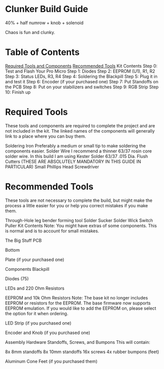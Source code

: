 # Clunker Build Guide
40% + half numrow + knob + solenoid

Chaos is fun and clunky.

# Table of Contents
[Required Tools and Components](#required)
[Recommended Tools](#recommended)
Kit Contents
Step 0: Test and Flash Your Pro Micro
Step 1: Diodes
Step 2: EEPROM (U1), R1, R2​
Step 3: Status LEDs, R3, R4​
Step 4: Soldering the Blackpill​
Step 5: Plug it in and test it​
Step 6: Encoder (if your purchased one)​
Step 7: Put Standoffs on the PCB​
Step 8: Put on your stabilizers and switches
Step 9: RGB Strip
Step 10: Finish up


<a id="required">
 
# Required Tools

These tools and components are required to complete the project and are not included in the kit. The linked names of the components will generally link to a place where you can buy them.

Soldering Iron
Preferably a medium or small tip to make soldering the components easier.
Solder Wire
 I recommend a thinner 63/37 rosin core solder wire. In this build I am using Kester Solder 63/37 .015 Dia. 
 Flush Cutters (THESE ARE ABSOLUTELY MANDATORY IN THIS GUIDE IN PARTICULAR)
Small Phillips Head Screwdriver
 
 
<a id="recommended">
 
# Recommended Tools
These tools are not necessary to complete the build, but might make the process a little easier for you or help you correct mistakes if you make them.

Through-Hole leg bender forming tool
Solder Sucker
Solder Wick
Switch Puller
Kit Contents
Note: You might have extras of some components. This is normal and is to account for small mistakes.

The Big Stuff
PCB

Bottom

Plate
(if your purchased one)

Components
Blackpill

Diodes (75)

LEDs and 220 Ohm Resistors

EEPROM and 10k Ohm Resistors
Note: The base kit no longer includes EEPROM or resistors for the EEPROM. The base firmware now supports EEPROM emulation. If you would like to add the EEPROM on, please select the option for it when ordering.



LED Strip
(if you purchased one)

Encoder and Knob
(if you purchased one)

Assembly Hardware
Standoffs, Screws, and Bumpons
This will contain:

8x 8mm standoffs
8x 10mm standoffs
16x screws
4x rubber bumpons (feet)

Aluminum Cone Feet
(if you purchased them)

